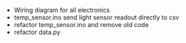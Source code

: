 <!-- - Display last 24 hours of data in graphs
- Calculate min, max and avg of every 5 minutes
- Display avg in the graph in increments of 5 minutes
- On hover display min, max and avg for each 5 minute -->

- Wiring diagram for all electronics
- temp_sensor.ino send light sensor readout directly to csv
- refactor temp_sensor.ino and remove old code
- refactor data.py
